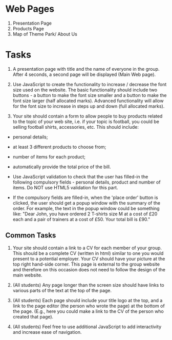 # Web Pages

1. Presentation Page
2. Products Page
3. Map of Theme Park/ About Us

# Tasks

1. A presentation page with title and the name of everyone in the group. After 4
seconds, a second page will be displayed (Main Web page).

2. Use JavaScript to create the functionality to increase / decrease the font size
used on the website. The basic functionality should include two buttons - a button to make
the font size smaller and a button to make the font size larger (half allocated marks).
Advanced functionality will allow for the font size to increase in steps up and down (full
allocated marks).

3. Your site should contain a form to allow people to buy products related to the
topic of your web site, i.e. if your topic is football, you could be selling football shirts,
accessories, etc. This should include:
* personal details;

* at least 3 different products to choose from;

* number of items for each product;

* automatically provide the total price of the bill.

* Use JavaScript validation to check that the user has filled-in the following
compulsory fields - personal details, product and number of items. Do NOT use
HTML5 validation for this part.

* If the compulsory fields are filled-in, when the 'place order' button is clicked, the
user should get a popup window with the summary of the order. For example, the
text in the popup window could be something like: "Dear John, you have ordered 2
T-shirts size M at a cost of £20 each and a pair of trainers at a cost of £50. Your
total bill is £90."


## Common Tasks

1. Your site should contain a link to a CV for each member of your group. This should be a complete CV (written in html) similar to one you would present to a potential employer. Your CV should have your picture at the top right hand-side corner. This page is external to the group website and therefore on this occasion
does not need to follow the design of the main website.

2.  (All students) Any page longer than the screen size should have links to various parts of the
text at the top of the page.

3. (All students) Each page should include your title logo at the top, and a link to the page
editor (the person who wrote the page) at the bottom of the page. (E.g., here you could
make a link to the CV of the person who created that page).

4. (All students) Feel free to use additional JavaScript to add interactivity and increase ease of
navigation.

